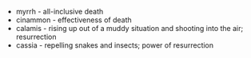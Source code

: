 - myrrh - all-inclusive death
- cinammon - effectiveness of death
- calamis - rising up out of a muddy situation and shooting into the air; resurrection
- cassia - repelling snakes and insects; power of resurrection

